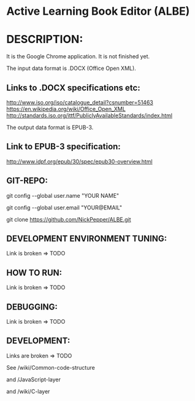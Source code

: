 
Active Learning Book Editor (ALBE)
==================================


DESCRIPTION:
============

It is the Google Chrome application.
It is not finished yet.

The input data format is .DOCX (Office Open XML).

Links to .DOCX specifications etc:
----------------------------------
http://www.iso.org/iso/catalogue_detail?csnumber=51463
https://en.wikipedia.org/wiki/Office_Open_XML
http://standards.iso.org/ittf/PubliclyAvailableStandards/index.html

The output data format is EPUB-3.

Link to EPUB-3 specification:
-----------------------------
http://www.idpf.org/epub/30/spec/epub30-overview.html




GIT-REPO:
---------

git config --global user.name "YOUR NAME"

git config --global user.email "YOUR@EMAIL"

git clone https://github.com/NickPepper/ALBE.git



DEVELOPMENT ENVIRONMENT TUNING:
-------------------------------

Link is broken => TODO



HOW TO RUN:
-----------

Link is broken => TODO



DEBUGGING:
----------

Link is broken => TODO



DEVELOPMENT:
------------

Links are broken => TODO

See /wiki/Common-code-structure

and /JavaScript-layer

and /wiki/C-layer



